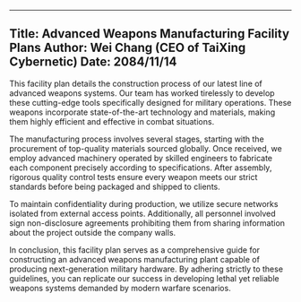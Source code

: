 
---
Title: Advanced Weapons Manufacturing Facility Plans
Author: Wei Chang (CEO of TaiXing Cybernetic)
Date: 2084/11/14
---
This facility plan details the construction process of our latest line of advanced weapons systems. Our team has worked tirelessly to develop these cutting-edge tools specifically designed for military operations. These weapons incorporate state-of-the-art technology and materials, making them highly efficient and effective in combat situations.

The manufacturing process involves several stages, starting with the procurement of top-quality materials sourced globally. Once received, we employ advanced machinery operated by skilled engineers to fabricate each component precisely according to specifications. After assembly, rigorous quality control tests ensure every weapon meets our strict standards before being packaged and shipped to clients.

To maintain confidentiality during production, we utilize secure networks isolated from external access points. Additionally, all personnel involved sign non-disclosure agreements prohibiting them from sharing information about the project outside the company walls.

In conclusion, this facility plan serves as a comprehensive guide for constructing an advanced weapons manufacturing plant capable of producing next-generation military hardware. By adhering strictly to these guidelines, you can replicate our success in developing lethal yet reliable weapons systems demanded by modern warfare scenarios.
